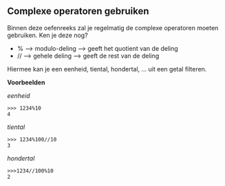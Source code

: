 ## Complexe operatoren gebruiken

Binnen deze oefenreeks zal je regelmatig de complexe operatoren moeten gebruiken. Ken je deze nog?


- % --> modulo-deling --> geeft het quotient van de deling
- // --> gehele deling --> geeft de rest van de deling


Hiermee kan je een eenheid, tiental, hondertal, ... uit een getal filteren.

**Voorbeelden**

*eenheid*
```
>>> 1234%10
4
```
*tiental*
```
>>> 1234%100//10
3
```

*hondertal*
```
>>>1234//100%10
2
```